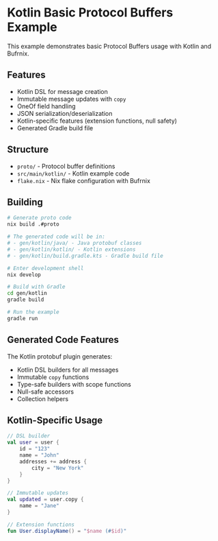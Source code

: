 # Kotlin Basic Protocol Buffers Example

This example demonstrates basic Protocol Buffers usage with Kotlin and Bufrnix.

## Features

- Kotlin DSL for message creation
- Immutable message updates with `copy`
- OneOf field handling
- JSON serialization/deserialization
- Kotlin-specific features (extension functions, null safety)
- Generated Gradle build file

## Structure

- `proto/` - Protocol buffer definitions
- `src/main/kotlin/` - Kotlin example code
- `flake.nix` - Nix flake configuration with Bufrnix

## Building

```bash
# Generate proto code
nix build .#proto

# The generated code will be in:
# - gen/kotlin/java/ - Java protobuf classes
# - gen/kotlin/kotlin/ - Kotlin extensions
# - gen/kotlin/build.gradle.kts - Gradle build file

# Enter development shell
nix develop

# Build with Gradle
cd gen/kotlin
gradle build

# Run the example
gradle run
```

## Generated Code Features

The Kotlin protobuf plugin generates:
- Kotlin DSL builders for all messages
- Immutable `copy` functions
- Type-safe builders with scope functions
- Null-safe accessors
- Collection helpers

## Kotlin-Specific Usage

```kotlin
// DSL builder
val user = user {
    id = "123"
    name = "John"
    addresses += address {
        city = "New York"
    }
}

// Immutable updates
val updated = user.copy {
    name = "Jane"
}

// Extension functions
fun User.displayName() = "$name (#$id)"
```